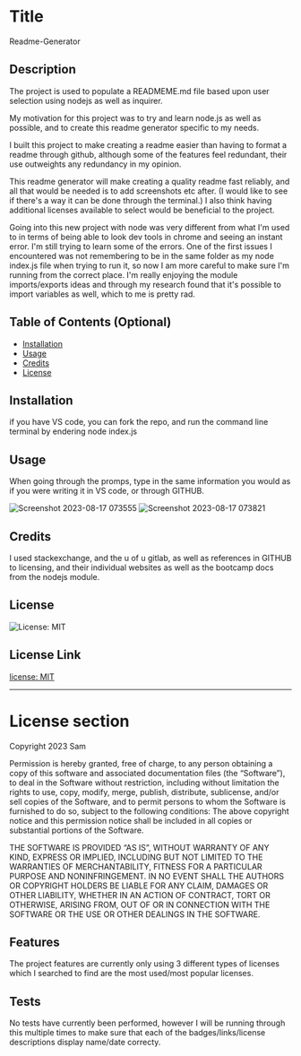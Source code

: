 # Title 
Readme-Generator




## Description 
The project is used to populate a READMEME.md file based upon user selection using nodejs as well as inquirer. 

My motivation for this project was to try and learn node.js as well as possible, and to create this readme generator specific to my needs.

I built this project to make creating a readme easier than having to format a readme through github, although some of the features feel redundant, their use outweights any redundancy in my opinion.

This readme generator will make creating a quality readme fast reliably, and all that would be needed is to add screenshots etc after. (I would like to see if there's a way it can be done through the terminal.) I also think having additional licenses available to select would be beneficial to the project. 

Going into this new project with node was very different from what I'm used to in terms of being able to look dev tools in chrome and seeing an instant error. I'm still trying to learn some of the errors. One of the first issues I encountered was not remembering to be in the same folder as my node index.js file when trying to run it, so now I am more careful to make sure I'm running from the correct place. I'm really enjoying the module imports/exports ideas and through my research found that it's possible to import variables as well, which to me is pretty rad. 





## Table of Contents (Optional)


- [Installation](#installation)
- [Usage](#usage)
- [Credits](#credits)
- [License](#license)


## Installation 
if you have VS code, you can fork the repo, and run the command line terminal by endering node index.js



## Usage 
When going through the promps, type in the same information you would as if you were writing it in VS code, or through GITHUB. 


![Screenshot 2023-08-17 073555](https://github.com/saevans86/README-Generator/assets/130856120/186b7d7f-5593-4ed5-b007-d904f7d49256)
![Screenshot 2023-08-17 073821](https://github.com/saevans86/README-Generator/assets/130856120/b77e6363-aceb-4ae6-8d22-9c11586bc418)

    

## Credits 
I used stackexchange, and the u of u gitlab, as well as references in GITHUB to licensing, and their individual websites as well as the bootcamp docs from the nodejs module. 



## License 
![License: MIT](https://img.shields.io/badge/License-MIT-yellow.svg)


## License Link 
[license: MIT](https://opensource.org/licenses/MIT)


---
# License section 

  Copyright 2023 Sam
  
  Permission is hereby granted, free of charge, to any person obtaining a 
  copy of this software and associated documentation files (the “Software”),
  to deal in the Software without restriction, including without limitation the rights
  to use, copy, modify, merge, publish, distribute, sublicense, and/or sell copies 
  of the Software, and to permit persons to whom the Software is furnished to do so, 
  subject to the following conditions:
  The above copyright notice and this permission notice shall be included in all copies 
  or substantial portions of the Software.
      
  THE SOFTWARE IS PROVIDED “AS IS”, WITHOUT WARRANTY OF ANY KIND, EXPRESS OR IMPLIED, 
  INCLUDING BUT NOT LIMITED TO THE WARRANTIES OF MERCHANTABILITY, FITNESS FOR A PARTICULAR PURPOSE AND NONINFRINGEMENT. 
  IN NO EVENT SHALL THE AUTHORS OR COPYRIGHT HOLDERS BE LIABLE FOR ANY CLAIM, DAMAGES OR OTHER LIABILITY, WHETHER IN AN ACTION OF CONTRACT, 
  TORT OR OTHERWISE, ARISING FROM, OUT OF OR IN CONNECTION WITH THE SOFTWARE OR THE USE OR OTHER DEALINGS IN THE SOFTWARE.
      




## Features 
The project features are currently only using 3 different types of licenses which I searched to find are the most used/most popular licenses.







## Tests 
No tests have currently been performed, however I will be running through this multiple times to make sure that each of the badges/links/license descriptions display name/date correcty.



